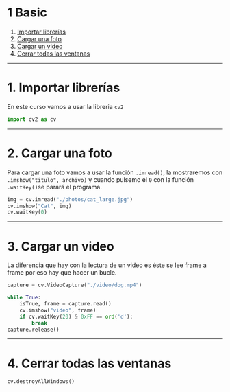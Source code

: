 # 1 Basic
1. [Importar librerías ](#schema1)
2. [Cargar una foto](#schema2)
3. [Cargar un video](#schema3)
4. [Cerrar todas las ventanas](#schema4)

<hr>

<a name="schema1"></a>

# 1. Importar librerías
En este curso vamos a usar la libreria `cv2`
~~~python
import cv2 as cv
~~~
<hr>

<a name="schema2"></a>

# 2. Cargar una foto
Para cargar una foto vamos a usar la función `.imread()`, la mostraremos con `.imshow("titulo", archivo)` y cuando pulsemo el `0` con la función `.waitKey()`se parará el programa.
~~~python
img = cv.imread("./photos/cat_large.jpg")
cv.imshow("Cat", img)
cv.waitKey(0)
~~~
<hr>

<a name="schema3"></a>

# 3. Cargar un video

La diferencia que hay con la lectura de un video es éste se lee frame a frame por eso hay que hacer un bucle.
~~~python
capture = cv.VideoCapture("./video/dog.mp4")

while True:
    isTrue, frame = capture.read()
    cv.imshow("video", frame)
    if cv.waitKey(20) & 0xFF == ord('d'):
        break
capture.release()
~~~

<hr>

<a name="schema4"></a>

# 4. Cerrar todas las ventanas

~~~python
cv.destroyAllWindows()
~~~